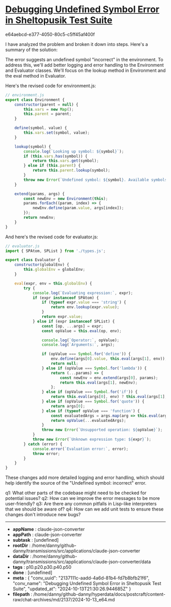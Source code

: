 # [Debugging Undefined Symbol Error in Sheltopusik Test Suite](https://claude.ai/chat/2137111c-aadd-4a6d-81b4-fd7b8bfb21f6)

e64aebcd-e377-4050-80c5-c5ff45af400f

 I have analyzed the problem and broken it down into steps. Here's a summary of the solution:

The error suggests an undefined symbol "incorrect" in the environment. To address this, we'll add better logging and error handling to the Environment and Evaluator classes. We'll focus on the lookup method in Environment and the eval method in Evaluator.

Here's the revised code for environment.js:

```javascript
// environment.js
export class Environment {
    constructor(parent = null) {
        this.vars = new Map();
        this.parent = parent;
    }

    define(symbol, value) {
        this.vars.set(symbol, value);
    }

    lookup(symbol) {
        console.log(`Looking up symbol: ${symbol}`);
        if (this.vars.has(symbol)) {
            return this.vars.get(symbol);
        } else if (this.parent) {
            return this.parent.lookup(symbol);
        }
        throw new Error(`Undefined symbol: ${symbol}. Available symbols: ${[...this.vars.keys()]}`);
    }

    extend(params, args) {
        const newEnv = new Environment(this);
        params.forEach((param, index) => {
            newEnv.define(param.value, args[index]);
        });
        return newEnv;
    }
}
```

And here's the revised code for evaluator.js:

```javascript
// evaluator.js
import { SPAtom, SPList } from './types.js';

export class Evaluator {
    constructor(globalEnv) {
        this.globalEnv = globalEnv;
    }

    eval(expr, env = this.globalEnv) {
        try {
            console.log(`Evaluating expression:`, expr);
            if (expr instanceof SPAtom) {
                if (typeof expr.value === 'string') {
                    return env.lookup(expr.value);
                }
                return expr.value;
            } else if (expr instanceof SPList) {
                const [op, ...args] = expr;
                const opValue = this.eval(op, env);

                console.log(`Operator:`, opValue);
                console.log(`Arguments:`, args);

                if (opValue === Symbol.for('define')) {
                    env.define(args[0].value, this.eval(args[1], env));
                    return null;
                } else if (opValue === Symbol.for('lambda')) {
                    return (...params) => {
                        const newEnv = env.extend(args[0], params);
                        return this.eval(args[1], newEnv);
                    };
                } else if (opValue === Symbol.for('if')) {
                    return this.eval(args[0], env) ? this.eval(args[1], env) : this.eval(args[2], env);
                } else if (opValue === Symbol.for('quote')) {
                    return args[0];
                } else if (typeof opValue === 'function') {
                    const evaluatedArgs = args.map(arg => this.eval(arg, env));
                    return opValue(...evaluatedArgs);
                }
                throw new Error(`Unsupported operation: ${opValue}`);
            }
            throw new Error(`Unknown expression type: ${expr}`);
        } catch (error) {
            console.error(`Evaluation error:`, error);
            throw error;
        }
    }
}
```

These changes add more detailed logging and error handling, which should help identify the source of the "Undefined symbol: incorrect" error.

q1: What other parts of the codebase might need to be checked for potential issues?
q2: How can we improve the error messages to be more user-friendly?
q3: Are there any common pitfalls in Lisp-like interpreters that we should be aware of?
q4: How can we add unit tests to ensure these changes don't introduce new bugs?

---

* **appName** : claude-json-converter
* **appPath** : claude-json-converter
* **subtask** : [undefined]
* **rootDir** : /home/danny/github-danny/transmissions/src/applications/claude-json-converter
* **dataDir** : /home/danny/github-danny/transmissions/src/applications/claude-json-converter/data
* **tags** : p10.p20.p30.p40.p50
* **done** : [undefined]
* **meta** : {
  "conv_uuid": "2137111c-aadd-4a6d-81b4-fd7b8bfb21f6",
  "conv_name": "Debugging Undefined Symbol Error in Sheltopusik Test Suite",
  "updated_at": "2024-10-13T21:30:26.944685Z"
}
* **filepath** : /home/danny/github-danny/hyperdata/docs/postcraft/content-raw/chat-archives/md/2137/2024-10-13_e64.md